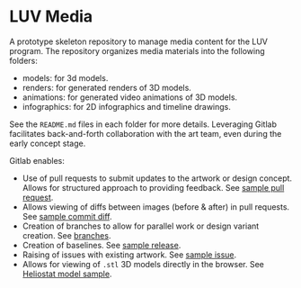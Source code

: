 # LUV Media

A prototype skeleton repository to manage media content for the LUV program. The repository organizes media materials into the following folders:

- models: for 3d models.
- renders: for generated renders of 3D models.
- animations: for generated video animations of 3D models.
- infographics: for 2D infographics and timeline drawings.

See the `README.md` files in each folder for more details. Leveraging Gitlab facilitates back-and-forth collaboration with the art team, even during the early concept stage.

Gitlab enables:

- Use of pull requests to submit updates to the artwork or design concept. Allows for structured approach to providing feedback. See [sample pull request](https://github.com/DM1122/luv-media-prototype/pull/1).
- Allows viewing of diffs between images (before & after) in pull requests. See [sample commit diff](https://github.com/DM1122/luv-media-prototype/pull/1/commits/54aa652324c109ec347a533520b718c898066d3f).
- Creation of branches to allow for parallel work or design variant creation. See [branches](https://github.com/DM1122/luv-media-prototype/branches).
- Creation of baselines. See [sample release](https://github.com/DM1122/luv-media-prototype/releases/tag/v1.0.0).
- Raising of issues with existing artwork. See [sample issue](https://github.com/DM1122/luv-media-prototype/issues/2).
- Allows for viewing of `.stl` 3D models directly in the browser. See [Heliostat model sample](https://github.com/DM1122/luv-media-prototype/blob/main/models/heliostat/heliostat.stl).
